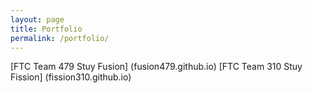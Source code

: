 ```yaml
---
layout: page
title: Portfolio
permalink: /portfolio/
---
```


[FTC Team 479 Stuy Fusion] (fusion479.github.io)
[FTC Team 310 Stuy Fission] (fission310.github.io)